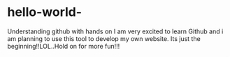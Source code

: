 # hello-world-
Understanding github with hands on
 I am very excited to learn Github and i am planning to use this tool to develop my own website. 
 Its just the beginning!!LOL..Hold on for more fun!!!
